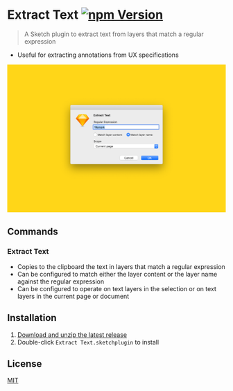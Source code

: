 # Extract Text [![npm Version](https://img.shields.io/npm/v/sketch-extract-text)](https://www.npmjs.com/package/sketch-extract-text)

> A Sketch plugin to extract text from layers that match a regular expression

- Useful for extracting annotations from UX specifications

![Dialog](media/dialog.png)

## Commands

### Extract Text

- Copies to the clipboard the text in layers that match a regular expression
- Can be configured to match either the layer content or the layer name against the regular expression
- Can be configured to operate on text layers in the selection or on text layers in the current page or document

## Installation

1. [Download and unzip the latest release](https://github.com/yuanqing/sketch-plugins/releases/download/sketch-extract-text-0.8.2/plugin.zip)
2. Double-click `Extract Text.sketchplugin` to install

## License

[MIT](LICENSE.md)
